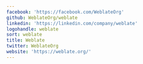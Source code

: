 ```yaml
---
facebook: 'https://facebook.com/WeblateOrg'
github: WeblateOrg/weblate
linkedin: 'https://linkedin.com/company/weblate'
logohandle: weblate
sort: weblate
title: Weblate
twitter: WeblateOrg
website: 'https://weblate.org/'
---
```

